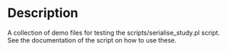 Description
===========

A collection of demo files for testing the scripts/serialise_study.pl script. See the documentation of the script on how to use these.